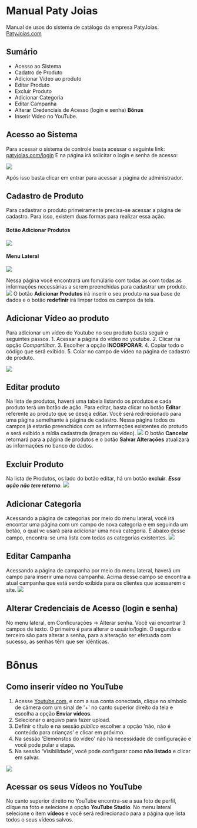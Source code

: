 # Manual Paty Joias
Manual de usos do sistema de catálogo da empresa PatyJoias.
[PatyJoias.com](https://patyjoias.com)

## Sumário
- Acesso ao Sistema
- Cadatro de Produto
- Adicionar Vídeo ao produto
- Editar Produto
- Excluir Produto
- Adicionar Categoria
- Editar Campanha
- Alterar Credenciais de Acesso (login e senha)
**Bônus**
- Inserir Vídeo no YouTube.

## Acesso ao Sistema

  Para acessar o sistema de controle basta acessar o seguinte link: [patyjoias.com/login](https://patyjoias.com/login)
  E na página irá solicitar o login e senha de acesso:
  
  ![](/assets/login.png)
  
  Após isso basta clicar em entrar para acessar a página de administrador.
  
## Cadastro de Produto

  Para cadastrar o produto primeiramente precisa-se acessar a página de cadastro. Para isso, existem duas formas para realizar essa ação.
  
  #### Botão Adicionar Produtos
  ![](/assets/botao_add_produtos.png)
  #### Menu Lateral
  ![](/assets/menu_lateral.png)
  
  Nessa página você encontrará um fomúlário com todas as com todas as informações necessárias a serem preenchidas para cadastrar um produto.
  ![](/assets/cad_produto.png)
  O botão **Adicionar Produtos** irá inserir o seu produto na sua base de dados e o botão **redefinir** irá limpar todos os campos da tela.
  
## Adicionar Vídeo ao produto

  Para adicionar um vídeo do Youtube no seu produto basta seguir o seguintes passos.
    1. Acessar a página do vídeo no youtube.
    2. Clicar na opção _Compartllhar_.
    3. Escolher a opção **INCORPORAR**.
    4. Copiar todo o código que será exibido.
    5. Colar no campo de vídeo na página de cadastro de produto.
    
   ![](/assets/inserir_video.gif)
  
## Editar produto

  Na lista de produtos, haverá uma tabela listando os produtos e cada produto terá um botão de ação. Para editar, basta clicar no botão **Editar** referente ao produto que se deseja editar.
  Você será redirecionado para uma página semelhante à página de cadastro. Nessa página todos os campos já estarão preenchidos com as informações existentes do protudo e será exibido a mídia cadastrada (imagem ou vídeo).
 ![](/assets/editar_produto.png)
  O botão **Cancelar** retornará para a página de produtos e o botão **Salvar Alterações** atualizará as informações no banco de dados.

## Excluir Produto

  Na lista de Produtos, os lado do botão editar, há um botão **excluir**. **_Essa ação não tem retorno_**.
  ![](/assets/botao_excluir_editar.png)
  
## Adicionar Categoria

  Acessando a página de categorias por meio do menu lateral, você irá encontar uma página com um campo de nova categoria e em seguinda um botão, o qual vc usará para adicionar uma nova categoria. E abaixo desse campo, encontra-se uma lista com todas as categorias existentes.
  ![](/assets/categorias.png)

## Editar Campanha

   Acessando a página de campanha por meio do menu lateral, haverá um campo para inserir uma nova campanha. Acima desse campo se encontra a atual campanha que está sendo exibida para os clientes que acessarem o site.
   ![](/assets/campanha.png)
   
 ## Alterar Credenciais de Acesso (login e senha)
  
  No menu lateral, em Conficurações -> Alterar senha. Você vai encontrar 3 campos de texto.
  O primeiro é para alterar o usuário/login.
  O segundo e terceiro são para alterar a senha, para a alteração ser efetuada com sucesso, as senhas têm que ser idênticas.
  
# Bônus
## Como inserir vídeo no YouTube
  
  1. Acesse [Youtube.com](https://www.youtube.com/), e com a sua conta conectada, clique no símbolo de câmera com um sinal de '+' no canto superior direito da tela e escolha a opção **Enviar vídeos**.
  2. Selecionar o arquivo para fazer upload.
  3. Definir o título e na sessão _público_ escolher a opção 'não, não é conteúdo para crianças' e clicar em próximo.
  4. Na sessão 'Elemenstos do vídeo' não há necessidade de configuração e você pode pular a etapa.
  5. Na sessão 'Visibilidade', você pode configurar como **não listado** e clicar em salvar.
  
  ![](/assets/youtube.gif)
  
## Acessar os seus Vídeos no YouTube

  No canto superior direito no YouTube encontra-se a sua foto de perfil, clique na foto e selecione a opção **YouTube Studio**.
  No menu lateral selecione o item **vídeos** e você será redirecionado para a página que lista todos o seus vídeos salvos.
  
